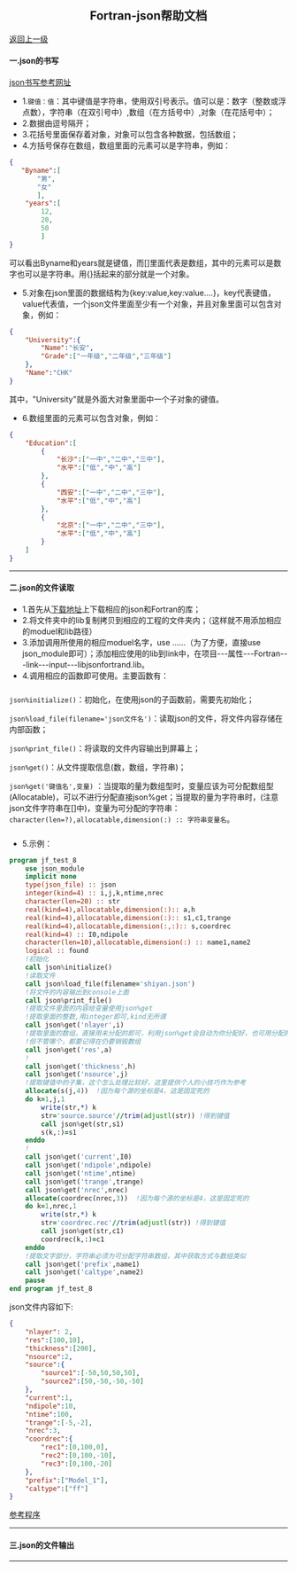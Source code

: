 <h2 align=center> Fortran-json帮助文档 </h2>

[返回上一级](Caohk)

#### 一.json的书写 ####

[json书写参考网址](https://www.cnblogs.com/tech-bird/p/3588430.html)

- 1.`键值：值`：其中键值是字符串，使用双引号表示。值可以是：数字（整数或浮点数），字符串（在双引号中）,数组（在方括号中）,对象（在花括号中）；
- 2.数据由逗号隔开；
- 3.花括号里面保存着对象，对象可以包含各种数据，包括数组；
- 4.方括号保存在数组，数组里面的元素可以是字符串，例如：

```json
{
   "Byname":[
       "男",
       "女"
       ],
    "years":[
        12,
        20,
        50
        ]
}
```

可以看出Byname和years就是键值，而[]里面代表是数组，其中的元素可以是数字也可以是字符串。用{}括起来的部分就是一个对象。

- 5.对象在json里面的数据结构为{key:value,key:value....}，key代表键值，value代表值，一个json文件里面至少有一个对象，并且对象里面可以包含对象，例如：

```json
{
    "University":{
        "Name":"长安",
        "Grade":["一年级","二年级","三年级"]
    },
    "Name":"CHK"
}
```

其中，"University"就是外面大对象里面中一个子对象的键值。

- 6.数组里面的元素可以包含对象，例如：

```json
{
    "Education":[
        {
            "长沙":["一中","二中","三中"],
            "水平":["低","中","高"]
        },
        {
            "西安":["一中","二中","三中"],
            "水平":["低","中","高"]
        },
        {
            "北京":["一中","二中","三中"],
            "水平":["低","中","高"]
        }
    ]
}
```

----

#### 二.json的文件读取 ####

- 1.首先从[下载地址](https://github.com/jacobwilliams/json-fortran/releases)上下载相应的json和Fortran的库；
- 2.将文件夹中的lib复制拷贝到相应的工程的文件夹内；（这样就不用添加相应的moduel和lib路径）
- 3.添加调用所使用的相应moduel名字，use ......（为了方便，直接use json_module即可）；添加相应使用的lib到link中，在项目---属性---Fortran---link---input---libjsonfortrand.lib。
- 4.调用相应的函数即可使用。主要函数有：

#####
`json%initialize()`：初始化，在使用json的子函数前，需要先初始化；

`json%load_file(filename='json文件名')`：读取json的文件，将文件内容存储在内部函数；

`json%print_file()`：将读取的文件内容输出到屏幕上；

`json%get()`：从文件提取信息(数，数组，字符串)；

`json%get('键值名',变量)` ：当提取的量为数组型时，变量应该为可分配数组型(Allocatable)，可以不进行分配直接json%get；当提取的量为字符串时，(注意json文件字符串在[]中)，变量为可分配的字符串：`character(len=?),allocatable,dimension(:) :: 字符串变量名`。
#####

- 5.示例：

```fortran
program jf_test_8
    use json_module
    implicit none
    type(json_file) :: json
    integer(kind=4) :: i,j,k,ntime,nrec
    character(len=20) :: str
    real(kind=4),allocatable,dimension(:):: a,h
    real(kind=4),allocatable,dimension(:):: s1,c1,trange
    real(kind=4),allocatable,dimension(:,:):: s,coordrec
    real(kind=4) :: I0,ndipole
    character(len=10),allocatable,dimension(:) :: name1,name2
    logical :: found
    !初始化
    call json%initialize()
    !读取文件
    call json%load_file(filename='shiyan.json')
    !将文件的内容输出到console上面
    call json%print_file()
    !提取文件里面的内容给变量使用json%get
    !提取里面的整数,用integer即可,kind无所谓
    call json%get('nlayer',i)
    !提取里面的数组，直接用未分配的即可，利用json%get会自动为你分配好，也可用分配的
    !但不管哪个，都要记得在仍要销毁数组
    call json%get('res',a)
    !
    call json%get('thickness',h)
    call json%get('nsource',j)
    !提取键值中的子集，这个怎么处理比较好，这里提供个人的小技巧作为参考
    allocate(s(j,4))  !因为每个源的坐标是4，这是固定死的
    do k=1,j,1
        write(str,*) k
        str='source.source'//trim(adjustl(str)) !得到键值
        call json%get(str,s1)
        s(k,:)=s1
    enddo
    !
    call json%get('current',I0)
    call json%get('ndipole',ndipole)
    call json%get('ntime',ntime)
    call json%get('trange',trange)
    call json%get('nrec',nrec)
    allocate(coordrec(nrec,3))  !因为每个源的坐标是4，这是固定死的
    do k=1,nrec,1
        write(str,*) k
        str='coordrec.rec'//trim(adjustl(str)) !得到键值
        call json%get(str,c1)
        coordrec(k,:)=c1
    enddo
    !提取文字部分，字符串必须为可分配字符串数组，其中获取方式与数组类似
    call json%get('prefix',name1)
    call json%get('caltype',name2)
    pause
end program jf_test_8
```

json文件内容如下:

```json
{
    "nlayer": 2,
    "res":[100,10],
    "thickness":[200],
    "nsource":2,
    "source":{
        "source1":[-50,50,50,50],
        "source2":[50,-50,-50,-50]
    },
    "current":1,
    "ndipole":10,
    "ntime":100,
    "trange":[-5,-2],
    "nrec":3,
    "coordrec":{
        "rec1":[0,100,0],
        "rec2":[0,100,-10],
        "rec3":[0,100,-20]
    },
    "prefix":["Model_1"],
    "caltype":["ff"]
}
```

[参考程序](json文件读取例子)

----

#### 三.json的文件输出 ####

----

[^1]:正在学习完善中......